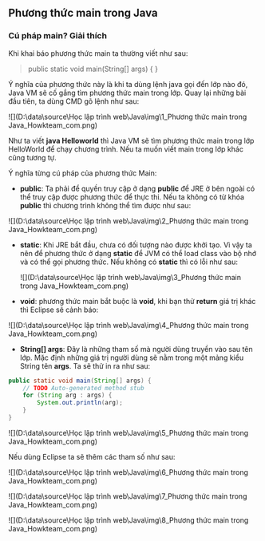 ## Phương thức main trong Java

### Cú pháp main? Giải thích

Khi khai báo phương thức main ta thường viết như sau:

> public static void main(String[] args) { }

Ý nghĩa của phương thức này là khi ta dùng lệnh java gọi đến lớp nào đó, Java VM sẽ cố gắng tìm phương thức main trong lớp. Quay lại những bài đầu tiên, ta dùng CMD gõ lệnh như sau:

![](D:\data\source\Học lập trình web\Java\img\1_Phương thức main trong Java_Howkteam_com.png)

Như ta viết **java Helloworld** thì Java VM sẽ tìm phương thức main trong lớp HelloWorld để chạy chương trình. Nếu ta muốn viết main trong lớp khác cũng tương tự.

Ý nghĩa từng cú pháp của phương thức Main:

- **public**: Ta phải để quyền truy cập ở dạng **public** để JRE ở bên ngoài có thể truy cập được phương thức để thực thi. Nếu ta không có từ khóa **public** thì chương trình không thể tìm được như sau:

![](D:\data\source\Học lập trình web\Java\img\2_Phương thức main trong Java_Howkteam_com.png)

- **static**: Khi JRE bắt đầu, chưa có đối tượng nào được khởi tạo. Vì vậy ta nên để phương thức ở dạng **static** để JVM có thể load class vào bộ nhớ và có thể gọi phương thức. Nếu không có **static** thì có lỗi như sau:

  ![](D:\data\source\Học lập trình web\Java\img\3_Phương thức main trong Java_Howkteam_com.png)

- **void**: phương thức main bắt buộc là **void**, khi bạn thử **return** giá trị khác thì Eclipse sẽ cảnh báo:

![](D:\data\source\Học lập trình web\Java\img\4_Phương thức main trong Java_Howkteam_com.png)

- **String[] args**: Đây là những tham số mà người dùng truyền vào sau tên lớp. Mặc định những giá trị người dùng sẽ nằm trong một mảng kiểu String tên **args**. Ta sẽ thử in ra như sau:

```java
public static void main(String[] args) {
	// TODO Auto-generated method stub
	for (String arg : args) {
		System.out.println(arg);
	}
}
```

![](D:\data\source\Học lập trình web\Java\img\5_Phương thức main trong Java_Howkteam_com.png)

Nếu dùng Eclipse ta sẽ thêm các tham số như sau:

![](D:\data\source\Học lập trình web\Java\img\6_Phương thức main trong Java_Howkteam_com.png)

![](D:\data\source\Học lập trình web\Java\img\7_Phương thức main trong Java_Howkteam_com.png)

![](D:\data\source\Học lập trình web\Java\img\8_Phương thức main trong Java_Howkteam_com.png)